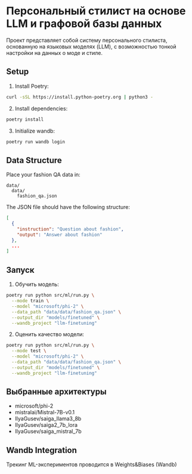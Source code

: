 # Персональный стилист на основе LLM и графовой базы данных


Проект представляет собой систему персонального стилиста, основанную на языковых моделях (LLM), с возможностью тонкой настройки на данных о моде и стиле.


## Setup

1. Install Poetry:
```bash
curl -sSL https://install.python-poetry.org | python3 -
```

2. Install dependencies:
```bash
poetry install
```

3. Initialize wandb:
```bash
poetry run wandb login
```

## Data Structure

Place your fashion QA data in:
```
data/
  data/
    fashion_qa.json
```

The JSON file should have the following structure:
```json
[
  {
    "instruction": "Question about fashion",
    "output": "Answer about fashion"
  },
  ...
]
```

## Запуск

1. Обучить модель:
```bash
poetry run python src/ml/run.py \
  --mode train \
  --model "microsoft/phi-2" \
  --data_path "data/data/fashion_qa.json" \
  --output_dir "models/finetuned" \
  --wandb_project "llm-finetuning"
```

2. Оценить качество модели:
```bash
poetry run python src/ml/run.py \
  --mode test \
  --model "microsoft/phi-2" \
  --data_path "data/data/fashion_qa.json" \
  --output_dir "models/finetuned" \
  --wandb_project "llm-finetuning"
```

## Выбранные архитектуры

- microsoft/phi-2
- mistralai/Mistral-7B-v0.1
- IlyaGusev/saiga_llama3_8b
- IlyaGusev/saiga2_7b_lora
- IlyaGusev/saiga_mistral_7b

## Wandb Integration

Трекинг ML-экспериментов проводится в Weights&Biases (Wandb)